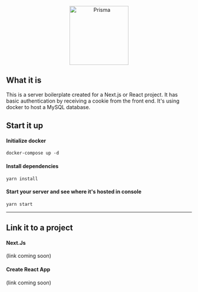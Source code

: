 <p align="center"><a href="https://www.prisma.io"><img src="https://i.imgur.com/wD4rVt4.png" alt="Prisma" height="160px"></a></p>

## What it is

This is a server boilerplate created for a Next.js or React project. It has basic authentication by receiving a cookie from the front end. It's using docker to host a MySQL database.

## Start it up

#### Initialize docker

```
docker-compose up -d
```

#### Install dependencies

```
yarn install
```

#### Start your server and see where it's hosted in console

```
yarn start
```

---

## Link it to a project

#### Next.Js

(link coming soon)

#### Create React App

(link coming soon)
